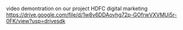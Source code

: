 video demontration on our project HDFC digital marketing
https://drive.google.com/file/d/1w8v6DDAovhg72p-GOfrwVXVMUi5r-0FK/view?usp=drivesdk
